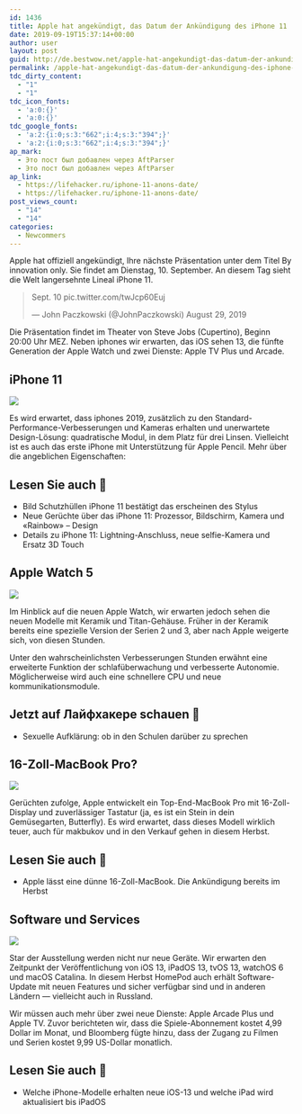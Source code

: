 ```yaml
---
id: 1436
title: Apple hat angekündigt, das Datum der Ankündigung des iPhone 11
date: 2019-09-19T15:37:14+00:00
author: user
layout: post
guid: http://de.bestwow.net/apple-hat-angekundigt-das-datum-der-ankundigung-des-iphone-11/
permalink: /apple-hat-angekundigt-das-datum-der-ankundigung-des-iphone-11/
tdc_dirty_content:
  - "1"
  - "1"
tdc_icon_fonts:
  - 'a:0:{}'
  - 'a:0:{}'
tdc_google_fonts:
  - 'a:2:{i:0;s:3:"662";i:4;s:3:"394";}'
  - 'a:2:{i:0;s:3:"662";i:4;s:3:"394";}'
ap_mark:
  - Это пост был добавлен через AftParser
  - Это пост был добавлен через AftParser
ap_link:
  - https://lifehacker.ru/iphone-11-anons-date/
  - https://lifehacker.ru/iphone-11-anons-date/
post_views_count:
  - "14"
  - "14"
categories:
  - Newcommers
---
```

Apple hat offiziell angekündigt, Ihre nächste Präsentation unter dem Titel By innovation only. Sie findet am Dienstag, 10. September. An diesem Tag sieht die Welt langersehnte Lineal iPhone 11.

> <p lang="en" dir="ltr">
>   Sept. 10 pic.twitter.com/twJcp60Euj
> </p>
> 
> — John Paczkowski (@JohnPaczkowski) August 29, 2019

Die Präsentation findet im Theater von Steve Jobs (Cupertino), Beginn 20:00 Uhr MEZ. Neben iphones wir erwarten, das iOS sehen 13, die fünfte Generation der Apple Watch und zwei Dienste: Apple TV Plus und Arcade.

## iPhone 11

![](http://de.bestwow.net/wp-content/uploads/2019/09/apple-ob-yavila-datu-anonsa-iphone-11-1.jpg) 

Es wird erwartet, dass iphones 2019, zusätzlich zu den Standard-Performance-Verbesserungen und Kameras erhalten und unerwartete Design-Lösung: quadratische Modul, in dem Platz für drei Linsen. Vielleicht ist es auch das erste iPhone mit Unterstützung für Apple Pencil. Mehr über die angeblichen Eigenschaften:

<div>
  <h2 class="read-also__title">
    <span>Lesen Sie auch</span> <span>🧐 </span>
  </h2>
  
  <ul class="read-also__list">
    <li>
      Bild Schutzhüllen iPhone 11 bestätigt das erscheinen des Stylus
    </li>
    <li>
      Neue Gerüchte über das iPhone 11: Prozessor, Bildschirm, Kamera und «Rainbow» &#8211; Design
    </li>
    <li>
      Details zu iPhone 11: Lightning-Anschluss, neue selfie-Kamera und Ersatz 3D Touch
    </li>
  </ul>
</div>

## Apple Watch 5

![](http://de.bestwow.net/wp-content/uploads/2019/09/apple-ob-yavila-datu-anonsa-iphone-11-2.png) 

Im Hinblick auf die neuen Apple Watch, wir erwarten jedoch sehen die neuen Modelle mit Keramik und Titan-Gehäuse. Früher in der Keramik bereits eine spezielle Version der Serien 2 und 3, aber nach Apple weigerte sich, von diesen Stunden.

Unter den wahrscheinlichsten Verbesserungen Stunden erwähnt eine erweiterte Funktion der schlafüberwachung und verbesserte Autonomie. Möglicherweise wird auch eine schnellere CPU und neue kommunikationsmodule.

<div>
  <h2 class="read-also__title">
    <span>Jetzt auf Лайфхакере schauen</span> <span>🧐 </span>
  </h2>
  
  <ul class="read-also__list">
    <li>
      Sexuelle Aufklärung: ob in den Schulen darüber zu sprechen
    </li>
  </ul>
</div>

## 16-Zoll-MacBook Pro?

![](http://de.bestwow.net/wp-content/uploads/2019/09/apple-ob-yavila-datu-anonsa-iphone-11-3.jpg) 

Gerüchten zufolge, Apple entwickelt ein Top-End-MacBook Pro mit 16-Zoll-Display und zuverlässiger Tastatur (ja, es ist ein Stein in dein Gemüsegarten, Butterfly). Es wird erwartet, dass dieses Modell wirklich teuer, auch für makbukov und in den Verkauf gehen in diesem Herbst.

<div>
  <h2 class="read-also__title">
    <span>Lesen Sie auch</span> <span>🧐 </span>
  </h2>
  
  <ul class="read-also__list">
    <li>
      Apple lässt eine dünne 16-Zoll-MacBook. Die Ankündigung bereits im Herbst
    </li>
  </ul>
</div>

## Software und Services

![](http://de.bestwow.net/wp-content/uploads/2019/09/apple-ob-yavila-datu-anonsa-iphone-11-4.jpg) 

Star der Ausstellung werden nicht nur neue Geräte. Wir erwarten den Zeitpunkt der Veröffentlichung von iOS 13, iPadOS 13, tvOS 13, watchOS 6 und macOS Catalina. In diesem Herbst HomePod auch erhält Software-Update mit neuen Features und sicher verfügbar sind und in anderen Ländern — vielleicht auch in Russland.

Wir müssen auch mehr über zwei neue Dienste: Apple Arcade Plus und Apple TV. Zuvor berichteten wir, dass die Spiele-Abonnement kostet 4,99 Dollar im Monat, und Bloomberg fügte hinzu, dass der Zugang zu Filmen und Serien kostet 9,99 US-Dollar monatlich.

<div>
  <h2 class="read-also__title">
    <span>Lesen Sie auch</span> <span>🧐 </span>
  </h2>
  
  <ul class="read-also__list">
    <li>
      Welche iPhone-Modelle erhalten neue iOS-13 und welche iPad wird aktualisiert bis iPadOS
    </li>
  </ul>
</div>